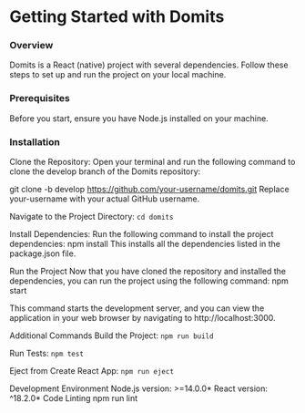 # Getting Started with Domits
### Overview
Domits is a React (native) project with several dependencies. Follow these steps to set up and run the project on your local machine.

### Prerequisites
Before you start, ensure you have Node.js installed on your machine.

### Installation
Clone the Repository:
Open your terminal and run the following command to clone the develop branch of the Domits repository:

git clone -b develop https://github.com/your-username/domits.git Replace your-username with your actual GitHub username.

Navigate to the Project Directory:
`cd domits`

Install Dependencies: Run the following command to install the project dependencies: npm install This installs all the dependencies listed in the package.json file.

Run the Project Now that you have cloned the repository and installed the dependencies, you can run the project using the following command: npm start

This command starts the development server, and you can view the application in your web browser by navigating to http://localhost:3000.

Additional Commands
Build the Project:
`npm run build`

Run Tests:
`npm test`

Eject from Create React App:
`npm run eject`

Development Environment
Node.js version: >=14.0.0* React version: ^18.2.0*
Code Linting npm run lint